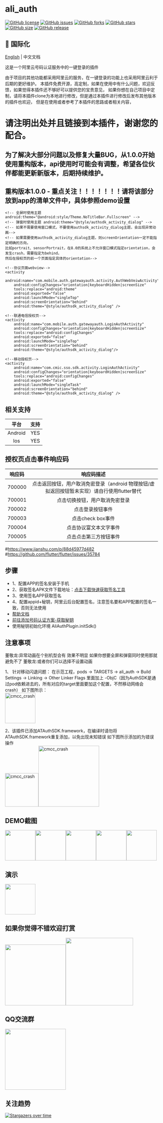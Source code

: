 # ali_auth

[![GitHub license](https://img.shields.io/github/license/CodeGather/flutter_ali_auth?style=social)](https://github.com/CodeGather/flutter_ali_auth/blob/master/LICENSE)
[![GitHub issues](https://img.shields.io/github/issues/CodeGather/flutter_ali_auth?style=social)](https://github.com/CodeGather/flutter_ali_auth/issues)
[![GitHub forks](https://img.shields.io/github/forks/CodeGather/flutter_ali_auth?style=social)](https://github.com/CodeGather/flutter_ali_auth/network)
[![GitHub stars](https://img.shields.io/github/stars/CodeGather/flutter_ali_auth?style=social)](https://github.com/CodeGather/flutter_ali_auth/stargazers)
[![GitHub size](https://img.shields.io/github/repo-size/CodeGather/flutter_ali_auth?style=social)](https://github.com/CodeGather/flutter_ali_auth)
[![GitHub release](https://img.shields.io/github/v/release/CodeGather/flutter_ali_auth?style=social)](https://github.com/CodeGather/flutter_ali_auth/releases)

## :large_blue_circle: 国际化

[English](README.md) | 中文文档

这是一个阿里云号码认证服务中的一键登录的插件

由于项目的其他功能都采用阿里云的服务，在一键登录的功能上也采用阿里云利于后期的更好维护。
本插件免费开源，高定制，如果在使用中有什么问题，欢迎反馈，如果觉得本插件还不够好可以提供您的宝贵意见，
如果你想在自己项目中定制，请将本插件clone为本地进行修改，但是通过本插件进行修改后发布其他版本的插件也欢迎，
但是在使用或者参考了本插件的思路或者相关内容，   

# 请注明出处并且链接到本插件，谢谢您的配合。  

## 为了解决大部分问题以及修复大量BUG，从1.0.0开始使用重构版本，api使用时可能会有调整，希望各位伙伴都能更新新版本，后期持续维护。


## 重构版本1.0.0 - 重点关注！！！！！！！请将该部分放到app的清单文件中，具体参照demo设置

```
<!-- 全屏时使用主题 android:theme="@android:style/Theme.NoTitleBar.Fullscreen" -->
<!-- 弹窗时使用主题 android:theme="@style/authsdk_activity_dialog" -->
<!-- 如果不需要使用窗口模式，不要使用authsdk_activity_dialog主题，会出现异常动画-->
<!-- 如果需要使用authsdk_activity_dialog主题，则screenOrientation一定不能指定明确的方向，
比如portrait、sensorPortrait，在8.0的系统上不允许窗口模式指定orientation，会发生crash，需要指定为behind，
然后在授权页的前一个页面指定具体的orientation-->

<!--协议页面webview-->
<activity
    android:name="com.mobile.auth.gatewayauth.activity.AuthWebVeiwActivity"
    android:configChanges="orientation|keyboardHidden|screenSize"
    tools:replace="android:theme"
    android:exported="false"
    android:launchMode="singleTop"
    android:screenOrientation="behind"
    android:theme="@style/authsdk_activity_dialog" />

<!--联通电信授权页-->
<activity
    android:name="com.mobile.auth.gatewayauth.LoginAuthActivity"
    android:configChanges="orientation|keyboardHidden|screenSize"
    tools:replace="android:configChanges"
    android:exported="false"
    android:launchMode="singleTop"
    android:screenOrientation="behind"
    android:theme="@style/authsdk_activity_dialog"/>

<!--移动授权页-->
<activity
    android:name="com.cmic.sso.sdk.activity.LoginAuthActivity"
    android:configChanges="orientation|keyboardHidden|screenSize"
    tools:replace="android:configChanges"
    android:exported="false"
    android:launchMode="singleTask"
    android:screenOrientation="behind"
    android:theme="@style/authsdk_activity_dialog" />
```

## 相关支持

|    平台  | 支持  |
| :------:|:----:|
| Android  | YES |
| Ios      | YES |


## 授权⻚点击事件响应码 

|    响应码  | 响应码描述  |
| :--------:|:----------:|
| 700000    | 点击返回按钮，⽤户取消免密登录（android 物理按钮/虚拟返回按钮暂未实现）请自行使用flutter替代 |
| 700001    | 点击切换按钮，⽤户取消免密登录 |
| 700002    | 点击登录按钮事件 |
| 700003    | 点击check box事件 |
| 700004    | 点击协议富⽂本⽂字事件 |
| 700005    | 点击点击第三方按钮事件 |

#https://www.jianshu.com/p/88d45977d482
#https://github.com/flutter/flutter/issues/35784

## 步骤
- 1、配置APP的签名安装于手机
- 2、获取签名APK文件下载地址：[点击下载快速获取签名工具](https://docs-aliyun.cn-hangzhou.oss.aliyun-inc.com/assets/attach/87870/cn_zh/1534313766610/AppSignGet.apk)
- 3、使用签名APP获取签名
- 4、配置appid+秘钥，阿里云后台配置签名，注意签名要和APP配置的签名一致，否则无法使用
- [帮助文档](https://help.aliyun.com/product/75010.html)
- [前往添加号码认证方案-获取秘钥](https://dypns.console.aliyun.com/?spm=5176.12818093.favorites.ddypns.488716d0ttKe13#/)
- 使用秘钥初始化环境 AliAuthPlugin.initSdk()

## 注意事项

董敬龙:异常动画在个别机型会有 效果不明显  如果你想要全屏和弹窗同时使用那就避免不了
董敬龙:或者你们可以选择不设置动画

1、 针对移动闪退问题：
在示范工程，pods -> TARGETS -> ali_auth -> Build Settings -> Linking -> Other Linker Flags 里面加上 -ObjC（因为AuthSDK是通过pod依赖进去的，所有对应的target里面要加这个配置，不然移动网络会crash）
如下图所示：  
<img src="https://raw.githubusercontent.com/CodeGather/flutter_ali_auth/master/screenshot/error_add.jpg" alt="cmcc_crash" width="100">

2、该插件已添加ATAuthSDK.framework，在编译时请勿将ATAuthSDK.framework重复添加，以免出现未知错误
如下图所示添加的为错误操作  
<img src="https://raw.githubusercontent.com/CodeGather/flutter_ali_auth/master/screenshot/error_add.jpg" alt="cmcc_crash" width="110"><img src="https://raw.githubusercontent.com/CodeGather/flutter_ali_auth/master/screenshot/error_add2.png" alt="cmcc_crash" width="200">
  
## DEMO截图
  
<img src="https://raw.githubusercontent.com/CodeGather/flutter_ali_auth/master/screenshot/Screenshot_20220517_123128.jpg" width="100"><img src="https://raw.githubusercontent.com/CodeGather/flutter_ali_auth/master/screenshot/Screenshot_20220517_120625.jpg" width="100"><img src="https://raw.githubusercontent.com/CodeGather/flutter_ali_auth/master/screenshot/Screenshot_20220517_120629.jpg" width="100"><img src="https://raw.githubusercontent.com/CodeGather/flutter_ali_auth/master/screenshot/Screenshot_20220517_120634.jpg" width="100"><img src="https://raw.githubusercontent.com/CodeGather/flutter_ali_auth/master/screenshot/Screenshot_20220517_120649.jpg" width="100"> 
  
## 演示
  
<img src="https://raw.githubusercontent.com/CodeGather/flutter_ali_auth/master/screenshot/SVID_20220517_120504.gif" width="100"> 

## 如果你觉得不错欢迎打赏

<img src="https://raw.githubusercontent.com/CodeGather/flutter_ali_auth/master/screenshot/play_al.jpg" width="200"><img src="https://raw.githubusercontent.com/CodeGather/flutter_ali_auth/master/screenshot/play_wx.jpg" width="222">  

## QQ交流群

<img src="https://raw.githubusercontent.com/CodeGather/flutter_ali_auth/master/screenshot/play_qq.jpg" width="200">  

## 关注趋势

[![Stargazers over time](https://starchart.cc/CodeGather/flutter_ali_auth.svg)](https://starchart.cc/CodeGather/flutter_ali_auth)
